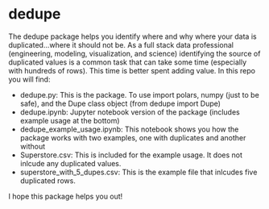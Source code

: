 # dedupe

The dedupe package helps you identify where and why where your data is duplicated...where it should not be.  As a full stack data professional (engineering, modeling, visualization, and science) identifying the source of duplicated values is a common task that can take some time (especially with hundreds of rows).  This time is better spent adding value.  In this repo you will find:


- dedupe.py: This is the package.  To use import polars, numpy (just to be safe), and the Dupe class object (from dedupe import Dupe)
- dedupe.ipynb: Jupyter notebook version of the package (includes example usage at the bottom)
- dedupe_example_usage.ipynb: This notebook shows you how the package works with two examples, one with duplicates and another without
- Superstore.csv: This is included for the example usage.  It does not inlcude any duplicated values.
- superstore_with_5_dupes.csv: This is the example file that inlcudes five duplicated rows.

I hope this package helps you out!
